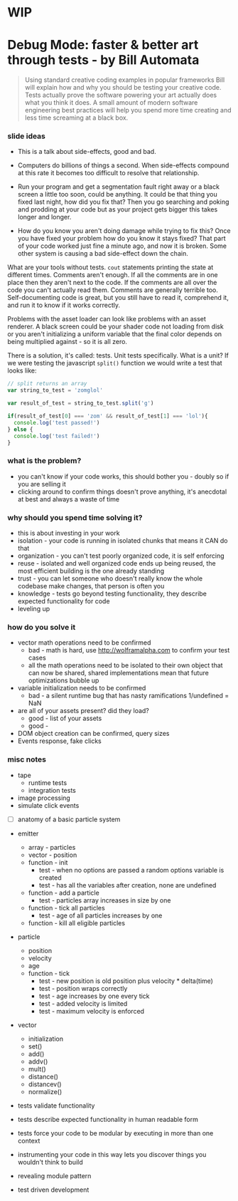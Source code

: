# WIP

# Debug Mode: faster & better art through tests - by Bill Automata
> Using standard creative coding examples in popular frameworks Bill will explain how and why you should be testing your creative code. Tests actually prove the software powering your art actually does what you think it does. A small amount of modern software engineering best practices will help you spend more time creating and less time screaming at a black box.

### slide ideas

* This is a talk about side-effects, good and bad.
* Computers do billions of things a second.  When side-effects compound at this rate it becomes too difficult to resolve that relationship.  

* Run your program and get a segmentation fault right away or a black screen a little too soon, could be anything.  It could be that thing you fixed last night, how did you fix that?  Then you go searching and poking and prodding at your code but as your project gets bigger this takes longer and longer.  
* How do you know you aren't doing damage while trying to fix this?  Once you have fixed your problem how do you know it stays fixed?  That part of your code worked just fine a minute ago, and now it is broken.  Some other system is causing a bad side-effect down the chain.  

What are your tools without tests.  `cout` statements printing the state at different times. Comments aren't enough.  If all the comments are in one place then they aren't next to the code.  If the comments are all over the code you can't actually read them.  Comments are generally terrible too.  Self-documenting code is great, but you still have to read it, comprehend it, and run it to know if it works correctly.

Problems with the asset loader can look like problems with an asset renderer.  A black screen could be your shader code not loading from disk or you aren't initializing a uniform variable that the final color depends on being multiplied against - so it is all zero.

There is a solution, it's called: tests.  Unit tests specifically.  What is a unit?  If we were testing the javascript `split()` function we would write a test that looks like:
```javascript
// split returns an array
var string_to_test = 'zomglol'

var result_of_test = string_to_test.split('g')

if(result_of_test[0] === 'zom' && result_of_test[1] === 'lol'){
  console.log('test passed!')
} else {
  console.log('test failed!')
}
```

### what is the problem?
* you can't know if your code works, this should bother you - doubly so if you are selling it
* clicking around to confirm things doesn't prove anything, it's anecdotal at best and always a waste of time

### why should you spend time solving it?
* this is about investing in your work
* isolation - your code is running in isolated chunks that means it CAN do that
* organization - you can't test poorly organized code, it is self enforcing
* reuse - isolated and well organized code ends up being reused, the most efficient building is the one already standing
* trust - you can let someone who doesn't really know the whole codebase make changes, that person is often you
* knowledge - tests go beyond testing functionality, they describe expected functionality for code
* leveling up

### how do you solve it
* vector math operations need to be confirmed
  * bad - math is hard, use http://wolframalpha.com to confirm your test cases
  * all the math operations need to be isolated to their own object that can now be shared, shared implementations mean that future optimizations bubble up
* variable initialization needs to be confirmed
  * bad - a silent runtime bug that has nasty ramifications 1/undefined = NaN
* are all of your assets present? did they load?
  * good - list of your assets
  * good -
* DOM object creation can be confirmed, query sizes
* Events response, fake clicks

### misc notes
* tape
  * runtime tests
  * integration tests
* image processing
* simulate click events

* [ ] anatomy of a basic particle system
* emitter
  * array - particles
  * vector - position
  * function - init
    * test - when no options are passed a random options variable is created
    * test - has all the variables after creation, none are undefined
  * function - add a particle
    * test - particles array increases in size by one
  * function - tick all particles
    * test - age of all particles increases by one
  * function - kill all eligible particles
* particle
  * position
  * velocity
  * age
  * function - tick
    * test - new position is old position plus velocity * delta(time)
    * test - position wraps correctly
    * test - age increases by one every tick
    * test - added velocity is limited
    * test - maximum velocity is enforced

* vector
  * initialization
  * set()
  * add()
  * addv()
  * mult()
  * distance()
  * distancev()
  * normalize()

* tests validate functionality
* tests describe expected functionality in human readable form
* tests force your code to be modular by executing in more than one context


* instrumenting your code in this way lets you discover things you wouldn't think to build


* revealing module pattern
* test driven development
